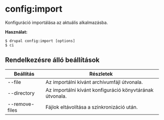 # config:import
Konfiguráció importálása az aktuális alkalmazásba.

**Használat:**
```
$ drupal config:import [options]
$ ci  
```

## Rendelkezésre álló beállítások
Beállítás | Részletek
-------|-------------
--file | Az importálni kívánt archívumfájl útvonala.
--directory | Az importálni kívánt konfiguráció könyvtárának útvonala.
--remove-files | Fájlok eltávolítása a szinkronizáció után.
